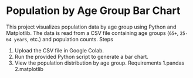 # Population by Age Group Bar Chart
This project visualizes population data by age group using Python and Matplotlib. The data is read from a CSV file containing age groups (`65+`, `25-64 years`, etc.) and population counts.
Steps
1. Upload the CSV file in Google Colab.
2. Run the provided Python script to generate a bar chart.
3. View the population distribution by age group.
Requirements
1.pandas
2.matplotlib
